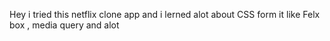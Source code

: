 Hey i tried this netflix clone app and i lerned alot about CSS form it like Felx box , media query  and alot

